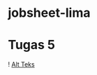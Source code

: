 # jobsheet-lima
# Tugas 5
! [Alt Teks](https://github.com/Richmondjanusrafiiaryanto/jobsheet-lima/blob/master/Screenshot%20(174).png "Tugas 5")
